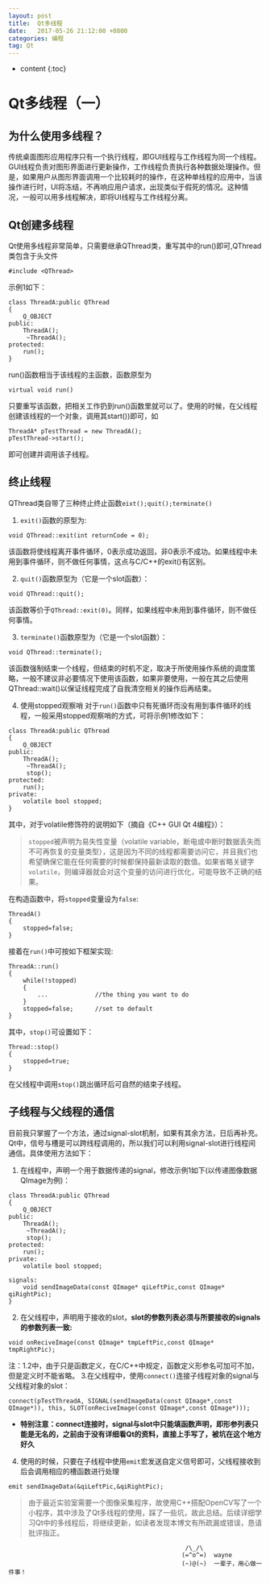 ```yaml
---
layout: post
title:  Qt多线程
date:   2017-05-26 21:12:00 +0800
categories: 编程
tag: Qt
---
```


* content
{:toc}


# Qt多线程（一）
## 为什么使用多线程？
传统桌面图形应用程序只有一个执行线程，即GUI线程与工作线程为同一个线程。GUI线程负责对图形界面进行更新操作，工作线程负责执行各种数据处理操作。但是，如果用户从图形界面调用一个比较耗时的操作，在这种单线程的应用中，当该操作进行时，UI将冻结，不再响应用户请求，出现类似于假死的情况。这种情况，一般可以用多线程解决，即将UI线程与工作线程分离。

## Qt创建多线程
Qt使用多线程非常简单，只需要继承QThread类，重写其中的run()即可,QThread类包含于头文件
 ``` 
 #include <QThread>
 ```

示例1如下：
```
class ThreadA:public QThread
{
    Q_OBJECT
public:
    ThreadA();
     ~ThreadA();
protected:
    run();
}
```
run()函数相当于该线程的主函数，函数原型为
```
virtual void run()
```
只要重写该函数，把相关工作扔到run()函数里就可以了。使用的时候，在父线程创建该线程的一个对象，调用其start())即可，如
```
ThreadA* pTestThread = new ThreadA();
pTestThread->start();
```
即可创建并调用该子线程。 

## 终止线程
QThread类自带了三种终止终止函数`eixt();quit();terminate()`
1. `exit()`函数的原型为:
```
void QThread::exit(int returnCode = 0);
```
该函数将使线程离开事件循环，0表示成功返回，非0表示不成功。如果线程中未用到事件循环，则不做任何事情，这点与C/C++的exit()有区别。  

2. `quit()`函数原型为（它是一个slot函数）：
```
void QThread::quit();
```
该函数等价于`QThread::exit(0)`。同样，如果线程中未用到事件循环，则不做任何事情。  

3. `terminate()`函数原型为（它是一个slot函数）：
```
void QThread::terminate();
```
该函数强制结束一个线程，但结束的时机不定，取决于所使用操作系统的调度策略，一般不建议非必要情况下使用该函数，如果非要使用，一般在其之后使用QThread::wait()以保证线程完成了自我清空相关的操作后再结束。  

4. 使用stopped观察哨
对于`run()`函数中只有死循环而没有用到事件循环的线程，一般采用stopped观察哨的方式，可将示例1修改如下：
```
class ThreadA:public QThread
{
    Q_OBJECT
public:
    ThreadA();
     ~ThreadA();
     stop();
protected:
    run();
private:
    volatile bool stopped;
}
```
其中，对于volatile修饰符的说明如下（摘自《C++ GUI Qt 4编程》）：
> `stopped`被声明为易失性变量（volatile variable，断电或中断时数据丢失而不可再恢复的变量类型），这是因为不同的线程都需要访问它，并且我们也希望确保它能在任何需要的时候都保持最新读取的数值。如果省略关键字`volatile`，则编译器就会对这个变量的访问进行优化，可能导致不正确的结果。  

在构造函数中，将`stopped`变量设为`false`:
```
ThreadA()
{
    stopped=false;
}
```
接着在`run()`中可按如下框架实现:
```
ThreadA::run()
{
    while(!stopped)
    {
        ...             //the thing you want to do
    }
    stopped=false;      //set to default
}
```
其中，`stop()`可设置如下：
```
Thread::stop()
{
    stopped=true;
}
```
在父线程中调用`stop()`跳出循环后可自然的结束子线程。

## 子线程与父线程的通信
目前我只掌握了一个方法，通过signal-slot机制，如果有其余方法，日后再补充。
Qt中，信号与槽是可以跨线程调用的，所以我们可以利用signal-slot进行线程间通信。具体使用方法如下：  
1. 在线程中，声明一个用于数据传递的signal，修改示例1如下(以传递图像数据QImage为例)：  

```
class ThreadA:public QThread
{
    Q_OBJECT
public:
    ThreadA();
     ~ThreadA();
     stop();
protected:
    run();
private:
    volatile bool stopped;

signals:
    void sendImageData(const QImage* qiLeftPic,const QImage* qiRightPic);
}
```
2. 在父线程中，声明用于接收的slot，**slot的参数列表必须与所要接收的signals的参数列表一致:**  
```
void onReciveImage(const QImage* tmpLeftPic,const QImage* tmpRightPic);
```

注：1.2中，由于只是函数定义，在C/C++中规定，函数定义形参名可加可不加，但是定义时不能省略。
3.在父线程中，使用`connect()`连接子线程对象的signal与父线程对象的slot：
```
connect(pTestThreadA, SIGNAL(sendImageData(const QImage*,const QImage*)), this, SLOT(onReciveImage(const QImage*,const QImage*)));
```

* **特别注意：connect连接时，signal与slot中只能填函数声明，即形参列表只能是无名的，之前由于没有详细看Qt的资料，直接上手写了，被坑在这个地方好久**  

4. 使用的时候，只要在子线程中使用`emit`宏发送自定义信号即可，父线程接收到后会调用相应的槽函数进行处理  
```
emit sendImageData(&qiLeftPic,&qiRightPic);
```

> 由于最近实验室需要一个图像采集程序，故使用C++搭配OpenCV写了一个小程序，其中涉及了Qt多线程的使用，踩了一些坑，故此总结。后续详细学习Qt中的多线程后，将继续更新，如读者发现本博文有所疏漏或错误，恳请批评指正。

                                                     /\_/\                  
                                                    (=^o^=)  wayne     
                                                    (~)@(~)  一辈子，用心做一件事！